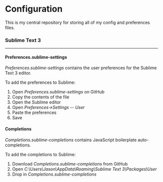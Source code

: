 # Configuration
This is my central repository for storing all of my config and preferences files.


### Sublime Text 3
---
#### Preferences.sublime-settings
*Preferences.sublime-settings* contains the user preferences for the Sublime Text 3 editor.

To add the preferences to Sublime:

1. Open *Preferences.sublime-settings* on GitHub
2. Copy the contents of the file
3. Open the Sublime editor
4. Open *Preferences->Settings -- User*
5. Paste the preferences
6. Save

#### Completions
*Completions.sublime-completions* contains JavaScript boilerplate auto-completions.

To add the completions to Sublime:

1. Download *Completions.sublime-completions* from GitHub
2. Open *C:\Users\Jason\AppData\Roaming\Sublime Text 3\Packages\User*
3. Drop in *Completions.sublime-completions*
